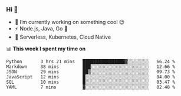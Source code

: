 ### Hi 👋

<!--
**nodejh/nodejh** is a ✨ _special_ ✨ repository because its `README.md` (this file) appears on your GitHub profile.

Here are some ideas to get you started:

- 🔭 I’m currently working on ...
- 🌱 I’m currently learning ...
- 👯 I’m looking to collaborate on ...
- 🤔 I’m looking for help with ...
- 💬 Ask me about ...
- 📫 How to reach me: ...
- 😄 Pronouns: ...
- ⚡ Fun fact: ...
-->

- 🔭 I’m currently working on something cool :wink:
- ⚡ Node.js, Java, Go :thought_balloon:
- 🤖 Serverless, Kubernetes, Cloud Native

📊 **This week I spent my time on**

<!--START_SECTION:waka-->

```text
Python       3 hrs 21 mins   ████████████████▓░░░░░░░░   66.24 %
Markdown     38 mins         ███░░░░░░░░░░░░░░░░░░░░░░   12.66 %
JSON         29 mins         ██▒░░░░░░░░░░░░░░░░░░░░░░   09.73 %
JavaScript   12 mins         █░░░░░░░░░░░░░░░░░░░░░░░░   04.00 %
SQL          10 mins         █░░░░░░░░░░░░░░░░░░░░░░░░   03.47 %
YAML         7 mins          ▓░░░░░░░░░░░░░░░░░░░░░░░░   02.48 %
```

<!--END_SECTION:waka-->


<!--
:traffic_light: **Visitors**

![visitors](https://visitor-badge.glitch.me/badge?page_id=nodejh.nodejh)
-->
